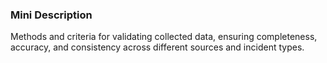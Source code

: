 ### Mini Description

Methods and criteria for validating collected data, ensuring completeness, accuracy, and consistency across different sources and incident types.
